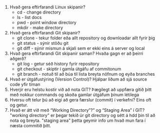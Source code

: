 1. Hvað gera eftirfarandi Linux skipanir?
    * cd - change directory
    * ls - list docs
    * pwd - point window directory
    * mkdir - make directory
2. Hvað gera eftirfarandi Git skipanir?
    * git clone - tekur folder eða allt repository og downloadar allt fyrir þig
    * git status - sýnir stöðu git
    * git diff - sýnir mismun á skjali sem er ekki eins á server og local
3. Hvað gera eftirfarandi Git skipanir saman? Hvaða gagn er að þeirri aðgerð?
    * git log - getur séð history fyrir repository
    * git checkout - skiptir í gamla útgáfu af commitonum
    * git branch - notuð til að búa til lista breyta nöfnum og eyða branches
4. Hvað er útgáfustýring (Version Control)? Hjálpar liðum að sjá source code yfir tíman
5. Hverjir eru helstu kostir við að nota GIT? Þægilegt að uppfæra gitið þitt með nokkur commands og skoða gamlar útgáfum þínum létilega
6. Hversu oft telur þú að eigi að gera færslur (commit) í verkefni? Eins oft og getur.
7. Hvað er átt við með “Working Directory”?” og “Staging Area” í GIT? "working directory" er þegar tekið úr git directory og sétt á hdd þin til að nota og breyta. "staging area" þetta geymir info um hvað mun fara í næsta commitið þitt.